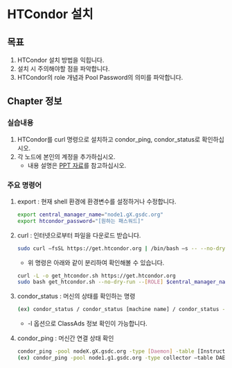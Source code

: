 # HTCondor 설치
## 목표
1. HTCondor 설치 방법을 익힙니다.
1. 설치 시 주의해야할 점을 파악합니다.
1. HTCondor의 role 개념과 Pool Password의 의미를 파악합니다.

## Chapter 정보
### 실습내용 
1. HTCondor를 curl 명령으로 설치하고 condor\_ping, condor\_status로 확인하십시오.
1. 각 노드에 본인의 계정을 추가하십시오.
   * 내용 설명은 [PPT 자료](https://cernbox.cern.ch/index.php/s/cXLUjWOaN5yKgw1)를 참고하십시오.
### 주요 명령어
1. export : 현재 shell 환경에 환경변수를 설정하거나 수정합니다.
   ```bash
   export central_manager_name="node1.gX.gsdc.org"
   export htcondor_password="[원하는 패스워드]"
   ```
1. curl : 인터넷으로부터 파일을 다운로드 받습니다.
   ```bash
   sudo curl –fsSL https://get.htcondor.org | /bin/bash –s -- --no-dry-run --[ROLE] $central_manager_name --password $htcondor_password
   ```
   * 위 명령은 아래와 같이 분리하여 확인해볼 수 있습니다.
   ```bash
   curl -L -o get_htcondor.sh https://get.htcondor.org
   sudo bash get_htcondor.sh --no-dry-run --[ROLE] $central_manager_name --password $htcondor_password
   ```
1. condor\_status : 머신의 상태를 확인하는 명령
   ```bash
   (ex) condor_status / condor_status [machine name] / condor_status -l [machine name]
   ```
   * -l 옵션으로 ClassAds 정보 확인이 가능합니다.

1. condor\_ping : 머신간 연결 상태 확인
   ```bash
   condor_ping -pool nodeX.gX.gsdc.org -type [Daemon] -table [Instruction or ALL]
   (ex) condor_ping -pool node1.g1.gsdc.org -type collector –table DAEMON
   ```
